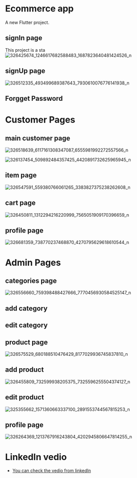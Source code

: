 # Ecommerce app

A new Flutter project.

## signIn page

This project is a sta![326425674_1246617682588483_1687823640481424526_n](https://user-images.githubusercontent.com/103307695/213790209-fb033253-3e06-4e8c-a0bf-65988610f96d.jpg)

## signUp page

![326512335_493499689387643_7930610076776141938_n](https://user-images.githubusercontent.com/103307695/213790162-17af9838-7317-4d19-8ae9-ee89567521d2.jpg)

## Forgget Password

# Customer Pages

## main customer page

![326518639_6117161308347087_6555981992272557566_n](https://user-images.githubusercontent.com/103307695/213789195-bb158d15-5c98-4d14-af31-84afa14fbd4a.jpg)

![326137454_509892484357425_4420891732625965945_n](https://user-images.githubusercontent.com/103307695/213790070-c3ab42e2-71c8-422f-9a43-89ae1a345b18.jpg)

## item page

![326547591_559380766061265_3383827375238262608_n](https://user-images.githubusercontent.com/103307695/213789295-2a5c152a-8d4d-483b-b32b-e9c62c1571d3.jpg)

## cart page

![326450811_1312294216220999_7565051909170396659_n](https://user-images.githubusercontent.com/103307695/213789665-936c1ed2-fd12-426d-9a75-eae9aa4f403c.jpg)

## profile page

![326681359_738770237468870_4270795629618610544_n](https://user-images.githubusercontent.com/103307695/213788666-9eea0cc8-5534-4ae5-99d3-8229815fe64c.jpg)

# Admin Pages

## categories page

![326556660_759398488427666_7770456930584525147_n](https://user-images.githubusercontent.com/103307695/213790827-7c502d34-b313-4616-99d1-694271556a74.jpg)

## add category

## edit category

## product page

![326575529_680188510476429_8177029936745837810_n](https://user-images.githubusercontent.com/103307695/213790738-3ffc3b6a-37dc-4296-926d-11e4e95b2292.jpg)

## add product 

![326455809_732599938205375_7325596255504374127_n](https://user-images.githubusercontent.com/103307695/213790440-2a00b1b8-165c-4cb4-9d5a-73e76165fb07.jpg)

## edit product

![325355662_1571360663337100_2891553744567815253_n](https://user-images.githubusercontent.com/103307695/213790319-760d31fe-7f7c-4fe1-9ef7-5151d4e08cc5.jpg)

## profile page

![326264369_1213767916243804_4202945806647814255_n](https://user-images.githubusercontent.com/103307695/213790600-3fac5e8b-d5ee-4e43-8e40-34f6db8404ee.jpg)

# LinkedIn vedio

- [You can check the vedio from linkedIn](https://www.linkedin.com/posts/kareem-kukhon_hey-everyone-the-best-thing-that-happened-activity-7020429140356915200-mmSX?utm_source=share&utm_medium=member_desktop)
<!-- - [Cookbook: Useful Flutter samples](https://docs.flutter.dev/cookbook)

For help getting started with Flutter development, view the
[online documentation](https://docs.flutter.dev/), which offers tutorials,
samples, guidance on mobile development, and a full API reference. -->

